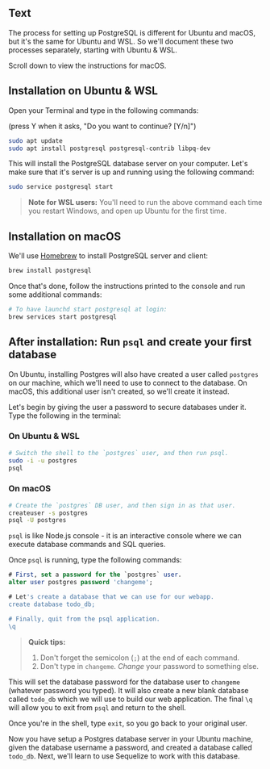 ## Text

The process for setting up PostgreSQL is different for Ubuntu and macOS, but it's the same for Ubuntu and WSL. So we'll document these two processes separately, starting with Ubuntu & WSL.

Scroll down to view the instructions for macOS.

## Installation on Ubuntu & WSL

Open your Terminal and type in the following commands:

(press Y when it asks, "Do you want to continue? [Y/n]")

```bash
sudo apt update
sudo apt install postgresql postgresql-contrib libpq-dev
```

This will install the PostgreSQL database server on your computer. Let's make sure that it's server is up and running using the following command:

```bash
sudo service postgresql start
```

> **Note for WSL users:** You'll need to run the above command each time you restart Windows, and open up Ubuntu for the first time.

## Installation on macOS

We'll use [Homebrew](https://brew.sh) to install PostgreSQL server and client:

```bash
brew install postgresql
```

Once that's done, follow the instructions printed to the console and run some additional commands:

```bash
# To have launchd start postgresql at login:
brew services start postgresql
```

## After installation: Run `psql` and create your first database

On Ubuntu, installing Postgres will also have created a user called `postgres` on our machine, which we'll need to use to connect to the database. On macOS, this additional user isn't created, so we'll create it instead.

Let's begin by giving the user a password to secure databases under it. Type the following in the terminal:

### On Ubuntu & WSL

```bash
# Switch the shell to the `postgres` user, and then run psql.
sudo -i -u postgres
psql
```

### On macOS

```bash
# Create the `postgres` DB user, and then sign in as that user.
createuser -s postgres
psql -U postgres
```

`psql` is like Node.js console - it is an interactive console where we can execute database commands and SQL queries.

Once `psql` is running, type the following commands:

```sql
# First, set a password for the `postgres` user.
alter user postgres password 'changeme';

# Let's create a database that we can use for our webapp.
create database todo_db;

# Finally, quit from the psql application.
\q
```

> **Quick tips:**
> 1. Don't forget the semicolon (`;`) at the end of each command.
> 2. Don't type in `changeme`. _Change_ your password to something else.

This will set the database password for the database user to `changeme` (whatever password you typed). It will also create a new blank database called `todo_db` which we will use to build our web application. The final `\q` will allow you to exit from `psql` and return to the shell.

Once you're in the shell, type `exit`, so you go back to your original user.

Now you have setup a Postgres database server in your Ubuntu machine, given the database username a password, and created a database called `todo_db`. Next, we'll learn to use Sequelize to work with this database.
